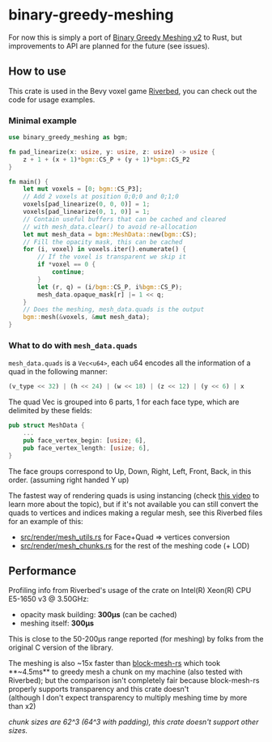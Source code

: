 # binary-greedy-meshing
For now this is simply a port of [Binary Greedy Meshing v2](https://github.com/cgerikj/binary-greedy-meshing) to Rust, but improvements to API are planned for the future (see issues).

## How to use
This crate is used in the Bevy voxel game [Riverbed](https://github.com/Inspirateur/riverbed), you can check out the code for usage examples.

### Minimal example
```rust
use binary_greedy_meshing as bgm;

fn pad_linearize(x: usize, y: usize, z: usize) -> usize {
    z + 1 + (x + 1)*bgm::CS_P + (y + 1)*bgm::CS_P2
}

fn main() {
    let mut voxels = [0; bgm::CS_P3];
    // Add 2 voxels at position 0;0;0 and 0;1;0
    voxels[pad_linearize(0, 0, 0)] = 1;
    voxels[pad_linearize(0, 1, 0)] = 1;
    // Contain useful buffers that can be cached and cleared 
    // with mesh_data.clear() to avoid re-allocation
    let mut mesh_data = bgm::MeshData::new(bgm::CS);
    // Fill the opacity mask, this can be cached 
    for (i, voxel) in voxels.iter().enumerate() {
        // If the voxel is transparent we skip it
        if *voxel == 0 {
            continue;
        }
        let (r, q) = (i/bgm::CS_P, i%bgm::CS_P);
        mesh_data.opaque_mask[r] |= 1 << q;
    }
    // Does the meshing, mesh_data.quads is the output
    bgm::mesh(&voxels, &mut mesh_data);
}
```

### What to do with `mesh_data.quads`
`mesh_data.quads` is a `Vec<u64>`, each u64 encodes all the information of a quad in the following manner:
```rust
(v_type << 32) | (h << 24) | (w << 18) | (z << 12) | (y << 6) | x
```

The quad Vec is grouped into 6 parts, 1 for each face type, which are delimited by these fields:
```rust
pub struct MeshData {
    ...
    pub face_vertex_begin: [usize; 6],
    pub face_vertex_length: [usize; 6],
}
```

The face groups correspond to Up, Down, Right, Left, Front, Back, in this order. (assuming right handed Y up)

The fastest way of rendering quads is using instancing (check [this video](https://www.youtube.com/watch?v=40JzyaOYJeY) to learn more about the topic), but if it's not available you can still convert the quads to vertices and indices making a regular mesh, see this Riverbed files for an example of this:
- [src/render/mesh_utils.rs](https://github.com/Inspirateur/riverbed/blob/main/src/render/mesh_utils.rs) for Face+Quad => vertices conversion
- [src/render/mesh_chunks.rs](https://github.com/Inspirateur/riverbed/blob/main/src/render/mesh_chunks.rs) for the rest of the meshing code (+ LOD)

## Performance
Profiling info from Riverbed's usage of the crate on Intel(R) Xeon(R) CPU E5-1650 v3 @ 3.50GHz:
- opacity mask building: **300μs** (can be cached)
- meshing itself: **300μs**

This is close to the 50-200μs range reported (for meshing) by folks from the original C version of the library.

The meshing is also ~15x faster than [block-mesh-rs](https://github.com/bonsairobo/block-mesh-rs) which took **~4.5ms** to greedy mesh a chunk on my machine (also tested with Riverbed); 
but the comparison isn't completely fair because block-mesh-rs properly supports transparency and this crate doesn't  
(although I don't expect transparency to multiply meshing time by more than x2)

*chunk sizes are 62^3 (64^3 with padding), this crate doesn't support other sizes.*

